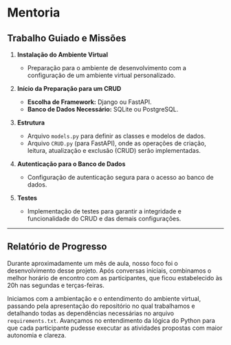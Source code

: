 # Mentoria

## Trabalho Guiado e Missões

1. **Instalação do Ambiente Virtual**
   - Preparação para o ambiente de desenvolvimento com a configuração de um ambiente virtual personalizado.

2. **Início da Preparação para um CRUD**
   - **Escolha de Framework:** Django ou FastAPI.
   - **Banco de Dados Necessário:** SQLite ou PostgreSQL.

3. **Estrutura**
   - Arquivo `models.py` para definir as classes e modelos de dados.
   - Arquivo `CRUD.py` (para FastAPI), onde as operações de criação, leitura, atualização e exclusão (CRUD) serão implementadas.

4. **Autenticação para o Banco de Dados**
   - Configuração de autenticação segura para o acesso ao banco de dados.

5. **Testes**
   - Implementação de testes para garantir a integridade e funcionalidade do CRUD e das demais configurações.

---

## Relatório de Progresso

Durante aproximadamente um mês de aula, nosso foco foi o desenvolvimento desse projeto. Após conversas iniciais, combinamos o melhor horário de encontro com as participantes, que ficou estabelecido às 20h nas segundas e terças-feiras. 

Iniciamos com a ambientação e o entendimento do ambiente virtual, passando pela apresentação do repositório no qual trabalhamos e detalhando todas as dependências necessárias no arquivo `requirements.txt`. Avançamos no entendimento da lógica do Python para que cada participante pudesse executar as atividades propostas com maior autonomia e clareza.
